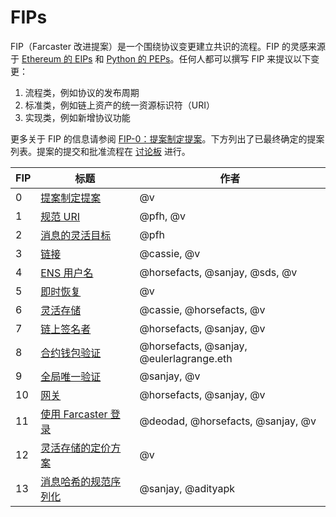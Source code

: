 # FIPs

FIP（Farcaster 改进提案）是一个围绕协议变更建立共识的流程。FIP 的灵感来源于 [Ethereum 的 EIPs](https://eips.ethereum.org/EIPS/eip-1) 和 [Python 的 PEPs](https://peps.python.org/pep-0001/)。任何人都可以撰写 FIP 来提议以下变更：

1. 流程类，例如协议的发布周期
2. 标准类，例如链上资产的统一资源标识符（URI）
3. 实现类，例如新增协议功能

更多关于 FIP 的信息请参阅 [FIP-0：提案制定提案](https://github.com/farcasterxyz/protocol/discussions/82)。下方列出了已最终确定的提案列表。提案的提交和批准流程在 [讨论板](https://github.com/farcasterxyz/protocol/discussions/categories/fip-stage-4-finalized) 进行。

| FIP | 标题                                                                            | 作者                                     |
| --- | ------------------------------------------------------------------------------- | ---------------------------------------- |
| 0   | [提案制定提案](https://github.com/farcasterxyz/protocol/discussions/82)         | @v                                       |
| 1   | [规范 URI](https://github.com/farcasterxyz/protocol/discussions/72)             | @pfh, @v                                 |
| 2   | [消息的灵活目标](https://github.com/farcasterxyz/protocol/discussions/71)       | @pfh                                     |
| 3   | [链接](https://github.com/farcasterxyz/protocol/discussions/85)                 | @cassie, @v                              |
| 4   | [ENS 用户名](https://github.com/farcasterxyz/protocol/discussions/90)           | @horsefacts, @sanjay, @sds, @v           |
| 5   | [即时恢复](https://github.com/farcasterxyz/protocol/discussions/100)            | @v                                       |
| 6   | [灵活存储](https://github.com/farcasterxyz/protocol/discussions/98)             | @cassie, @horsefacts, @v                 |
| 7   | [链上签名者](https://github.com/farcasterxyz/protocol/discussions/103)          | @horsefacts, @sanjay, @v                 |
| 8   | [合约钱包验证](https://github.com/farcasterxyz/protocol/discussions/109)        | @horsefacts, @sanjay, @eulerlagrange.eth |
| 9   | [全局唯一验证](https://github.com/farcasterxyz/protocol/discussions/114)        | @sanjay, @v                              |
| 10  | [网关](https://github.com/farcasterxyz/protocol/discussions/133)                | @horsefacts, @sanjay, @v                 |
| 11  | [使用 Farcaster 登录](https://github.com/farcasterxyz/protocol/discussions/110) | @deodad, @horsefacts, @sanjay, @v        |
| 12  | [灵活存储的定价方案](https://github.com/farcasterxyz/protocol/discussions/126)  | @v                                       |
| 13  | [消息哈希的规范序列化](https://github.com/farcasterxyz/protocol/discussions/87) | @sanjay, @adityapk                       |
